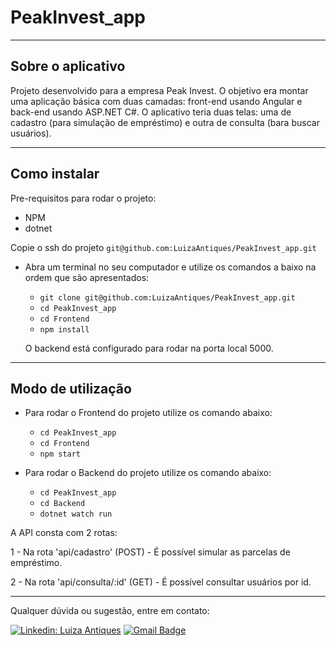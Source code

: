 # PeakInvest_app
---
## Sobre o aplicativo

Projeto desenvolvido para a empresa Peak Invest.
O objetivo era montar uma aplicação básica com duas camadas: front-end usando Angular e  back-end usando ASP.NET C#.
O aplicativo teria duas telas: uma de cadastro (para simulação de empréstimo) e outra de consulta (bara buscar usuários).

---

## Como instalar

Pre-requisitos para rodar o projeto: 
- NPM
- dotnet

Copie o ssh do projeto `git@github.com:LuizaAntiques/PeakInvest_app.git`

* Abra um terminal no seu computador e utilize os comandos a baixo na ordem que são apresentados:

  * `git clone git@github.com:LuizaAntiques/PeakInvest_app.git`
  * `cd PeakInvest_app`
  * `cd Frontend`
  * `npm install`
  
  O backend está configurado para rodar na porta local 5000.

---

## Modo de utilização

* Para rodar o Frontend do projeto utilize os comando abaixo:

  * `cd PeakInvest_app`
  * `cd Frontend`
  * `npm start`

* Para rodar o Backend do projeto utilize os comando abaixo:

  * `cd PeakInvest_app`
  * `cd Backend`
  * `dotnet watch run`

A API consta com 2 rotas:

1 - Na rota 'api/cadastro' (POST) - É possível simular as parcelas de empréstimo.

2 - Na rota 'api/consulta/:id' (GET) - É possível consultar usuários por id.

---

Qualquer dúvida ou sugestão, entre em contato:

[![Linkedin: Luiza Antiques](https://img.shields.io/badge/-LuizaAntiques-blue?style=flat-square&logo=Linkedin&logoColor=white&link=https://www.linkedin.com/in/luizaantiques/)](LINK-DO-SEU-LINKEDIN)
[![Gmail Badge](https://img.shields.io/badge/-luiza.antiques@gmail.com-006bed?style=flat-square&logo=Gmail&logoColor=white&link=mailto:luiza.antiques@gmail.com)](mailto:SEU-EMAIL)
